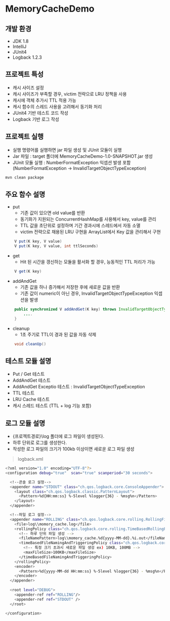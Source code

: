 # MemoryCacheDemo

## 개발 환경
* JDK 1.8
* IntelliJ
* JUnit4
* Logback 1.2.3

## 프로젝트 특성
* 캐시 사이즈 설정
* 캐시 사이즈가 부족할 경우, victim 전략으로 LRU 정책을 사용
* 캐시에 객체 추가시 TTL 적용 가능
* 캐시 함수의 스레드 사용을 고려해서 동기화 처리
* JUnit4 기반 테스트 코드 작성
* Logback 기반 로그 작성

## 프로젝트 실행
* 실행 명령어를 실행하면 jar 파일 생성 및 JUnit 모듈이 실행
* Jar 파일 : target 폴더에 MemoryCacheDemo-1.0-SNAPSHOT.jar 생성
* JUnit 모듈 실행 : NumberFormatException 익셉션 발생 포함 (NumberFormatException -> InvalidTargetObjectTypeException)

```bash
mvn clean package
```

## 주요 함수 설명
* put
  * 기존 값이 있으면 old value를 반환
  * 동기화가 지원되는 ConcurrentHashMap를 사용해서 key, value를 관리
  * TTL 값을 초단위로 설정하며 기간 경과시에 스레드에서 자동 소멸
  * victim 전략으로 채용된 LRU 구현을 ArrayList에서 Key 값을 관리해서 구현
```java
    V put(K key, V value)
    V put(K key, V value, int ttlSeconds)
```
* get
  * Hit 된 시간을 갱신하는 모듈을 활서화 할 경우, 능동적인 TTL 처리가 가능
```java
    V get(K key)
```
* addAndGet
  * 기존 값을 하나 증가해서 저장한 후에 새로운 값을 반환
  * 기존 값이 numeric이 아닌 경우, InvalidTargetObjectTypeException 익셉션을 발생
```java
    public synchronized V addAndGet(K key) throws InvalidTargetObjectTypeException {
        ....
    }
```
* cleanup
  * 1초 주기로 TTL이 경과 된 값을 자동 삭제
```java
    void cleanUp()
```

## 테스트 모듈 설명
* Put / Get 테스트
* AddAndGet 테스트
* AddAndGet Exceptio 테스트 : InvalidTargetObjectTypeException
* TTL 테스트
* LRU Cache 테스트
* 캐시 스레드 테스트 (TTL + log 기능 포함)


## 로그 모듈 설명
* {프로젝트경로}\log 폴더에 로그 파일이 생성된다.
* 하루 단위로 로그를 생성한다.
* 작성한 로그 파일의 크기가 100kb 이상이면 새로운 로그 파일 생성

> logback.xml
```bash
<?xml version="1.0" encoding="UTF-8"?>
<configuration debug="true"  scan="true" scanperiod="30 seconds">

  <!--콘솔 로그 설정-->
  <appender name="STDOUT" class="ch.qos.logback.core.ConsoleAppender">
    <layout class="ch.qos.logback.classic.PatternLayout">
      <Pattern>%d{HH:mm:ss} %-5level %logger{36} - %msg%n</Pattern>
    </layout>
  </appender>

  <!--파일 로그 설정-->
  <appender name="ROLLING" class="ch.qos.logback.core.rolling.RollingFileAppender">
    <file>log\\momory_cache.log</file>
    <rollingPolicy class="ch.qos.logback.core.rolling.TimeBasedRollingPolicy">
      <!-- 하루 단위 파일 생성 -->
      <fileNamePattern>log\\momory_cache.%d{yyyy-MM-dd}.%i.out</fileNamePattern>
      <timeBasedFileNamingAndTriggeringPolicy class="ch.qos.logback.core.rolling.SizeAndTimeBasedFNATP">
        <!-- 특정 크기 초과시 새로운 파일 생성 ex) 10KB, 100MB -->
        <maxFileSize>100KB</maxFileSize>
      </timeBasedFileNamingAndTriggeringPolicy>
    </rollingPolicy>
    <encoder>
      <Pattern>%d{yyyy-MM-dd HH:mm:ss} %-5level %logger{36} - %msg%n</Pattern>
    </encoder>
  </appender>
  
  <root level="DEBUG">
    <appender-ref ref="ROLLING"/>
    <appender-ref ref="STDOUT" />
  </root>

</configuration>
```

